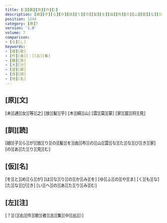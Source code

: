```yaml
---
title: [（][覊][旅][作][）]
description: [娘][子][ら][が][放][り][の][髪][を][由][布][の][山][雲][な][た][な][び][き][家][の][あ][た][り][見][む]
position: 1244
category: [巻]7
version: '1.0'
volume: 7
comparison:
- [な][し]
keywords:
- [雑][歌]
- [作][者][：][古][集]
- [羈][旅]
- [大][分]
- [望][郷]
- [序][詞]
- [地][名]
---
```


## [原][文]

[未][通][女][等][之] [放][髪][乎] [木][綿][山] [雲][莫][蒙] [家][當][将][見]

## [訓][読]

[娘][子][ら][が][放][り][の][髪][を][由][布][の][山][雲][な][た][な][び][き][家][の][あ][た][り][見][む]

## [仮][名]

[を][と][め][ら][が] [は][な][り][の][か][み][を] [ゆ][ふ][の][や][ま] [く][も][な][た][な][び][き] [い][へ][の][あ][た][り][み][む]

## [左][注]

[？][（][右][件][歌][者][古][集][中][出][）]
